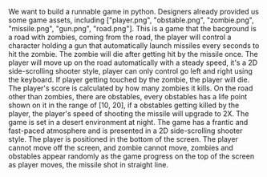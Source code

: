 We want to build a runnable game in python. Designers already provided us some game assets, including ["player.png", "obstable.png", "zombie.png", "missile.png", "gun.png", "road.png"]. This is a game that the bacground is a road with zombies, coming from the road, the player will control a character holding a gun that automatically launch missiles every seconds to hit the zombie. The zombie will die after getting hit by the missile once. The player will move up on the road automatically with a steady speed, it's a 2D side-scrolling shooter style, player can only control go left and right using the keyboard. If player getting touched by the zombie, the player will die. The player's score is calculated by how many zombies it kills. On the road other than zombies, there are obstables, every obstables has a life point shown on it in the range of [10, 20], if a obstables getting killed by the player, the player's speed of shooting the missile will upgrade to 2X. The game is set in a desert environment at night. The game has a frantic and fast-paced atmosphere and is presented in a 2D side-scrolling shooter style. The player is positioned in the bottom of the screen. The player cannot move off the screen, and zombie cannot move, zombies and obstables appear randomly as the game progress on the top of the screen as player moves, the missile shot in straight line.